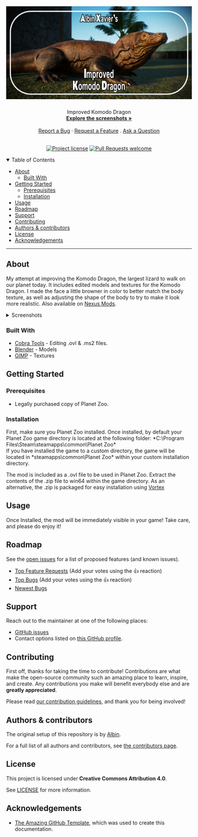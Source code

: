 <h1 align="center">
  <a href="https://github.com/Albin-Xavier/PZ-Improved-Komodo-Dragon">
    <img src="docs/images/banner.jpg" alt="Project Banner" width="640" height="auto">
  </a>
</h1>

<div align="center">
  Improved Komodo Dragon
  <br />
  <a href="#about"><strong>Explore the screenshots »</strong></a>
  <br />
  <br />
  <a href="https://github.com/Albin-Xavier/PZ-Improved-Komodo-Dragon/issues/new?assignees=&labels=bug&template=01_BUG_REPORT.md&title=bug%3A+">Report a Bug</a>
  ·
  <a href="https://github.com/Albin-Xavier/PZ-Improved-Komodo-Dragon/issues/new?assignees=&labels=enhancement&template=02_FEATURE_REQUEST.md&title=feat%3A+">Request a Feature</a>
  .
  <a href="https://github.com/Albin-Xavier/PZ-Improved-Komodo-Dragon/issues/new?assignees=&labels=question&template=04_SUPPORT_QUESTION.md&title=support%3A+">Ask a Question</a>
</div>

<div align="center">
<br />

[![Project license](https://img.shields.io/github/license/Albin-Xavier/PZ-Improved-Komodo-Dragon?style=flat-square)](LICENSE)
[![Pull Requests welcome](https://img.shields.io/badge/PRs-welcome-ff69b4.svg?style=flat-square)](https://github.com/Albin-Xavier/PZ-Improved-Komodo-Dragon/issues?q=is%3Aissue+is%3Aopen+label%3A%22help+wanted%22)

</div>

<details open="open">
<summary>Table of Contents</summary>

- [About](#about)
  - [Built With](#built-with)
- [Getting Started](#getting-started)
  - [Prerequisites](#prerequisites)
  - [Installation](#installation)
- [Usage](#usage)
- [Roadmap](#roadmap)
- [Support](#support)
- [Contributing](#contributing)
- [Authors & contributors](#authors--contributors)
- [License](#license)
- [Acknowledgements](#acknowledgements)

</details>

---

## About

My attempt at improving the Komodo Dragon, the largest lizard to walk on our planet today. It includes edited models and textures for the Komodo Dragon. I made the face a little browner in color to better match the body texture, as well as adjusting the shape of the body to try to make it look more realistic. Also available on [Nexus Mods](https://www.nexusmods.com/planetzoo/mods/1187).

<details>
<summary>Screenshots</summary>
<br>

|                          Male Komodo Dragon                           |                          Female Komodo Dragon                          |
| :-------------------------------------------------------------------: | :--------------------------------------------------------------------: |
| <img src="docs/images/male-1.jpg" title="Male Komodo" width="100%">   | <img src="docs/images/female-1.jpg" title="Female Komodo" width="100%">|
| <img src="docs/images/male-2.jpg" title="Male Komodo" width="100%">   | <img src="docs/images/female-2.jpg" title="Female Komodo" width="100%">|
| <img src="docs/images/male-3.jpg" title="Male Komodo" width="100%">   | <img src="docs/images/female-3.jpg" title="Female Komodo" width="100%">|
| <img src="docs/images/male-4.jpg" title="Male Komodo" width="100%">   | <img src="docs/images/female-4.jpg" title="Female Komodo" width="100%">|
| <img src="docs/images/male-5.jpg" title="Male Komodo" width="100%">   | <img src="docs/images/female-5.jpg" title="Female Komodo" width="100%">|
| <img src="docs/images/male-6.jpg" title="Male Komodo" width="100%">   | <img src="docs/images/female-6.jpg" title="Female Komodo" width="100%">|
| <img src="docs/images/male-7.jpg" title="Male Komodo" width="100%">   | <img src="docs/images/female-7.jpg" title="Female Komodo" width="100%">|

</details>

### Built With

- [Cobra Tools](https://github.com/OpenNaja/cobra-tools) - Editing .ovl & .ms2 files.
- [Blender](https://www.blender.org/) - Models
- [GIMP](https://www.gimp.org/) - Textures

## Getting Started

### Prerequisites

- Legally purchased copy of Planet Zoo.

### Installation

First, make sure you Planet Zoo installed. Once installed, by default your Planet Zoo game directory is located at the following folder: \*C:\Program Files\Steam\steamapps\common\Planet Zoo\*\
If you have installed the game to a custom directory, the game will be located in \*steamapps\common\Planet Zoo\* within your custom installation directory.

The mod is included as a .ovl file to be used in Planet Zoo. Extract the contents of the .zip file to win64 within the game directory. As an alternative, the .zip is packaged for easy installation using [Vortex](https://www.nexusmods.com/about/vortex/)

## Usage

Once Installed, the mod will be immediately visible in your game! Take care, and please do enjoy it!

## Roadmap

See the [open issues](https://github.com/Albin-Xavier/PZ-Improved-Komodo-Dragon/issues) for a list of proposed features (and known issues).

- [Top Feature Requests](https://github.com/Albin-Xavier/PZ-Improved-Komodo-Dragon/issues?q=label%3Aenhancement+is%3Aopen+sort%3Areactions-%2B1-desc) (Add your votes using the 👍 reaction)
- [Top Bugs](https://github.com/Albin-Xavier/PZ-Improved-Komodo-Dragon/issues?q=is%3Aissue+is%3Aopen+label%3Abug+sort%3Areactions-%2B1-desc) (Add your votes using the 👍 reaction)
- [Newest Bugs](https://github.com/Albin-Xavier/PZ-Improved-Komodo-Dragon/issues?q=is%3Aopen+is%3Aissue+label%3Abug)

## Support

Reach out to the maintainer at one of the following places:

- [GitHub issues](https://github.com/Albin-Xavier/pz-remastered-timber-wolf/issues/new?assignees=&labels=question&template=04_SUPPORT_QUESTION.md&title=support%3A+)
- Contact options listed on [this GitHub profile](https://github.com/Albin-Xavier).

## Contributing

First off, thanks for taking the time to contribute! Contributions are what make the open-source community such an amazing place to learn, inspire, and create. Any contributions you make will benefit everybody else and are **greatly appreciated**.


Please read [our contribution guidelines](docs/CONTRIBUTING.md), and thank you for being involved!

## Authors & contributors

The original setup of this repository is by [Albin](https://github.com/Albin-Xavier).

For a full list of all authors and contributors, see [the contributors page](https://github.com/Albin-Xavier/PZ-Improved-Komodo-Dragon/contributors).


## License

This project is licensed under **Creative Commons Attribution 4.0**.

See [LICENSE](LICENSE) for more information.

## Acknowledgements

- [The Amazing GitHub Template](https://github.com/dec0dOS/amazing-github-template), which was used to create this documentation.

